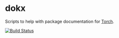 # dokx

Scripts to help with package documentation for [Torch](http://www.torch.ch).

[![Build Status](https://travis-ci.org/deepmind/torch-dokx.png)](https://travis-ci.org/d11/torch-dokx)
